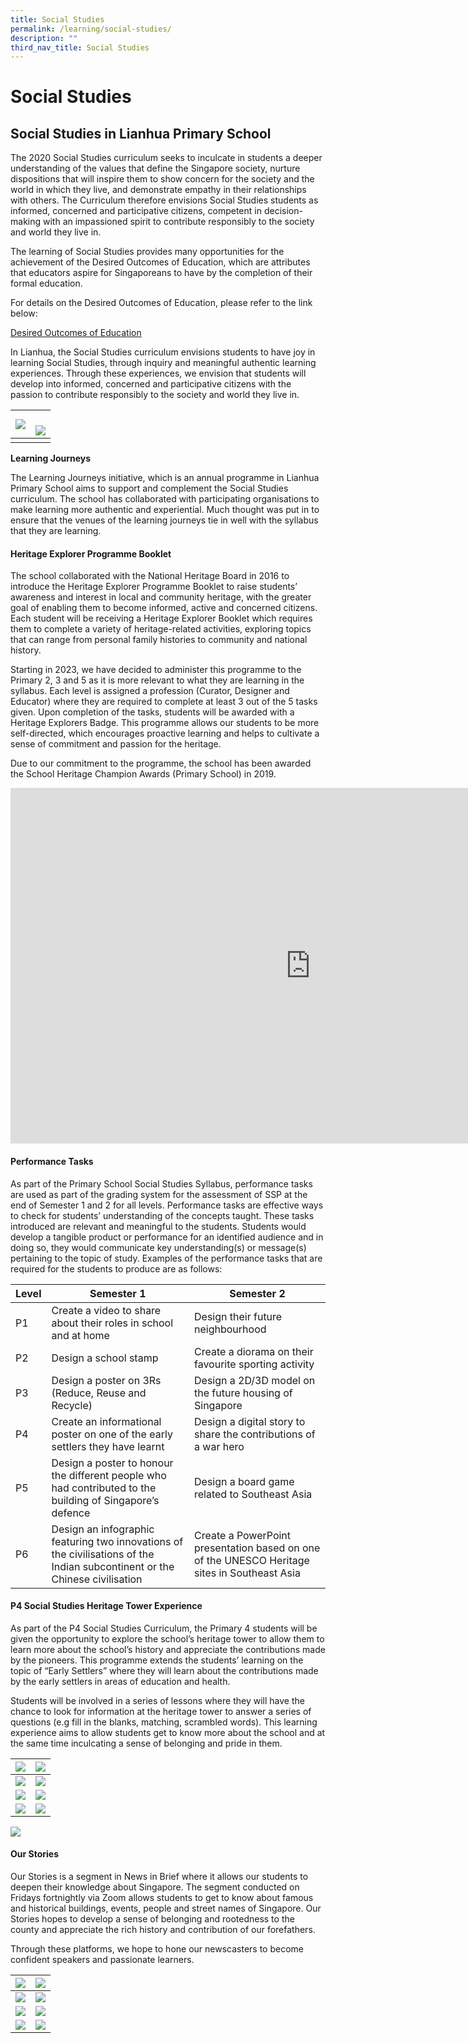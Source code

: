 ```yaml
---
title: Social Studies
permalink: /learning/social-studies/
description: ""
third_nav_title: Social Studies
---
```

# **Social Studies**

## **Social Studies in Lianhua Primary School**

The 2020 Social Studies curriculum seeks to inculcate in students a deeper understanding of the values that define the Singapore society, nurture dispositions that will inspire them to show concern for the society and the world in which they live, and demonstrate empathy in their relationships with others. The Curriculum therefore envisions Social Studies students as informed, concerned and participative citizens, competent in decision-making with an impassioned spirit to contribute responsibly to the society and world they live in.

The learning of Social Studies provides many opportunities for the achievement of the Desired Outcomes of Education, which are attributes that educators aspire for Singaporeans to have by the completion of their formal education.

For details on the Desired Outcomes of Education, please refer to the link below:

[Desired Outcomes of Education](https://www.moe.gov.sg/education-in-sg/desired-outcomes)

In Lianhua, the Social Studies curriculum envisions students to have joy in learning Social Studies, through inquiry and meaningful authentic learning experiences. Through these experiences, we envision that students will develop into informed, concerned and participative citizens with the passion to contribute responsibly to the society and world they live in.

| ![](/images/Learning/Social%20Studies/img_6307.PNG) | <br> ![](/images/Learning/Social%20Studies/img_6308.PNG) |
| -------- | -------- | 
| | |



<b> **Learning Journeys** </b>

The Learning Journeys initiative, which is an annual programme in Lianhua Primary School aims to support and complement the Social Studies curriculum. The school has collaborated with participating organisations to make learning more authentic and experiential. Much thought was put in to ensure that the venues of the learning journeys tie in well with the syllabus that they are learning.

#### **Heritage Explorer Programme Booklet**

The school collaborated with the National Heritage Board in 2016 to introduce the Heritage Explorer Programme Booklet to raise students’ awareness and interest in local and community heritage, with the greater goal of enabling them to become informed, active and concerned citizens. Each student will be receiving a Heritage Explorer Booklet which requires them to complete a variety of heritage-related activities, exploring topics that can range from personal family histories to community and national history.

Starting in 2023, we have decided to administer this programme to the Primary 2, 3 and 5 as it is more relevant to what they are learning in the syllabus. Each level is assigned a profession (Curator, Designer and Educator) where they are required to complete at least 3 out of the 5 tasks given. Upon completion of the tasks, students will be awarded with a Heritage Explorers Badge. This programme allows our students to be more self-directed, which encourages proactive learning and helps to cultivate a sense of commitment and passion for the heritage.

Due to our commitment to the programme, the school has been awarded the School Heritage Champion Awards (Primary School) in 2019.

<iframe src="https://docs.google.com/presentation/d/e/2PACX-1vQW2VW-d_aRQT5DczNTry7tGOfrbJ7IqIgLjxEyduqrxnPlQHHP-5rYX8jkpcXICoBOop6pXZIL5rTJ/embed?start=false&amp;loop=false&amp;delayms=3000" frameborder="0" width="960" height="569" allowfullscreen="true"></iframe>

#### **Performance Tasks**

As part of the Primary School Social Studies Syllabus, performance tasks are used as part of the grading system for the assessment of SSP at the end of Semester 1 and 2 for all levels. Performance tasks are effective ways to check for students’ understanding of the concepts taught. These tasks introduced are relevant and meaningful to the students. Students would develop a tangible product or performance for an identified audience and in doing so, they would communicate key understanding(s) or message(s) pertaining to the topic of study. Examples of the performance tasks that are required for the students to produce are as follows:


| Level | Semester 1 | Semester 2  |
| -------- | -------- | -------- |
| P1     | Create a video to share about their roles in school and at home     | Design their future neighbourhood     |
| P2     | Design a school stamp     | Create a diorama on their favourite sporting activity    |
| P3     | Design a poster on 3Rs (Reduce, Reuse and Recycle)     | Design a 2D/3D model on the future housing of Singapore     |
| P4    | Create an informational poster on one of the early settlers they have learnt   | Design a digital story to share the contributions of a war hero     |
| P5    | Design a poster to honour the different people who had contributed to the building of Singapore’s defence     | Design a board game related to Southeast Asia     |
| P6    | Design an infographic featuring two innovations of the civilisations of the Indian subcontinent or the Chinese civilisation     | Create a PowerPoint presentation based on one of the UNESCO Heritage sites in Southeast Asia   |


#### **P4 Social Studies Heritage Tower Experience**

As part of the P4 Social Studies Curriculum, the Primary 4 students will be given the opportunity to explore the school’s heritage tower to allow them to learn more about the school’s history and appreciate the contributions made by the pioneers. This programme extends the students’ learning on the topic of “Early Settlers” where they will learn about the contributions made by the early settlers in areas of education and health.&nbsp;

Students will be involved in a series of lessons where they will have the chance to look for information at the heritage tower to answer a series of questions (e.g fill in the blanks, matching, scrambled words). This learning experience aims to allow students get to know more about the school and at the same time inculcating a sense of belonging and pride in them.&nbsp;&nbsp;

| ![](/images/Learning/Social%20Studies/df3176bc-797a-4f45-a018-0f34aaa9407e.jpg) |![](/images/Learning/Social%20Studies/5f81e089-f5a7-4f7a-abc2-f5d73dc26af0.jpg) | 
|:-:|:-:|
| ![](/images/Learning/Social%20Studies/2cb214a3-e6d4-4bf1-985f-009e54d66c63.jpg)|  ![](/images/Learning/Social%20Studies/cd442760-5233-4f13-85ce-55ab3a717563.jpg) |
|![](/images/Learning/Social%20Studies/f7e84271-75e7-410a-99cc-2fc767c998aa.jpg)|  ![](/images/Learning/Social%20Studies/e91f8237-0451-43d9-b9b3-675a85fb0b04.jpg)  |
| ![](/images/Learning/Social%20Studies/b5b3a5b7-075b-4554-b165-0c4ddb7305a8.jpg)|  ![](/images/Learning/Social%20Studies/c93e8bdf-cfe8-4e64-94d0-a37b999844b7.jpg)   |

 ![](/images/Learning/Social%20Studies/img_9148.jpg)

#### **Our Stories**

Our Stories is a segment in News in Brief where it allows our students to deepen their knowledge about Singapore. The segment conducted on Fridays fortnightly via Zoom allows students to get to know about famous and historical buildings, events, people and street names of Singapore. Our Stories hopes to develop a sense of belonging and rootedness to the county and appreciate the rich history and contribution of our forefathers.

Through these platforms, we hope to hone our newscasters to become confident speakers and passionate learners.

| ![](/images/Learning/Social%20Studies/1photo.jpg) |![](/images/Learning/Social%20Studies/2photo.jpg) | 
|:-:|:-:|
| ![](/images/Learning/Social%20Studies/3photo.jpg)|  ![](/images/Learning/Social%20Studies/4photo.jpg) |
|![](/images/Learning/Social%20Studies/5photo.jpg)| ![](/images/Learning/Social%20Studies/6photo.jpg)  |
|![](/images/Learning/Social%20Studies/7photo.jpg)|  ![](/images/Learning/Social%20Studies/8photo.jpg)   ||![](/images/Learning/Social%20Studies/9photo.jpg)|  ![](/images/Learning/Social%20Studies/10photo.jpg)   |
